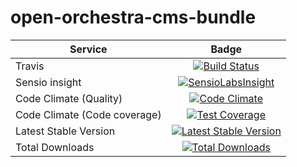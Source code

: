 open-orchestra-cms-bundle
=========================

| Service       | Badge         |
| ------------- |:-------------:|
| Travis | [![Build Status](https://travis-ci.org/open-orchestra/open-orchestra-cms-bundle.svg?branch=master)](https://travis-ci.org/open-orchestra/open-orchestra-cms-bundle) |
| Sensio insight | [![SensioLabsInsight](https://insight.sensiolabs.com/projects/a471bf8e-04c7-4cef-955a-17c2a5db77eb/big.png)](https://insight.sensiolabs.com/projects/a471bf8e-04c7-4cef-955a-17c2a5db77eb) |
| Code Climate (Quality) | [![Code Climate](https://codeclimate.com/github/open-orchestra/open-orchestra-cms-bundle/badges/gpa.svg)](https://codeclimate.com/github/open-orchestra/open-orchestra-cms-bundle) |
| Code Climate (Code coverage) | [![Test Coverage](https://codeclimate.com/github/open-orchestra/open-orchestra-cms-bundle/badges/coverage.svg)](https://codeclimate.com/github/open-orchestra/open-orchestra-cms-bundle/coverage) |
| Latest Stable Version | [![Latest Stable Version](https://poser.pugx.org/open-orchestra/open-orchestra-cms-bundle/v/stable)](https://packagist.org/packages/open-orchestra/open-orchestra-cms-bundle) |
| Total Downloads | [![Total Downloads](https://poser.pugx.org/open-orchestra/open-orchestra-cms-bundle/downloads)](https://packagist.org/packages/open-orchestra/open-orchestra-cms-bundle) |
